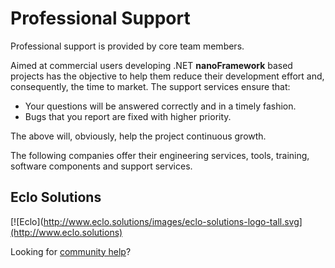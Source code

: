 # Professional Support

Professional support is provided by core team members.

Aimed at commercial users developing .NET **nanoFramework** based projects has the objective to help them reduce their development effort and, consequently, the time to market. The support services ensure that:

- Your questions will be answered correctly and in a timely fashion.
- Bugs that you report are fixed with higher priority.

The above will, obviously, help the project continuous growth.

The following companies offer their engineering services, tools, training, software components and support services.

## Eclo Solutions

[![Eclo](http://www.eclo.solutions/images/eclo-solutions-logo-tall.svg](http://www.eclo.solutions)

Looking for [community help](community-help.md)?
